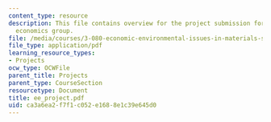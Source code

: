 ```yaml
---
content_type: resource
description: This file contains overview for the project submission for engineering
  economics group.
file: /media/courses/3-080-economic-environmental-issues-in-materials-selection-fall-2005/ca3a6ea2f7f1c052e1688e1c39e645d0_ee_project.pdf
file_type: application/pdf
learning_resource_types:
- Projects
ocw_type: OCWFile
parent_title: Projects
parent_type: CourseSection
resourcetype: Document
title: ee_project.pdf
uid: ca3a6ea2-f7f1-c052-e168-8e1c39e645d0
---
```

